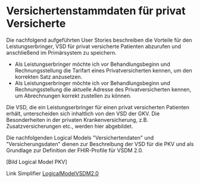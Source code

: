 # Versichertenstammdaten für privat Versicherte

Die nachfolgend aufgeführten User Stories beschreiben die Vorteile für den Leistungserbringer, VSD für privat versicherte Patienten abzurufen und anschließend im Primärsystem zu speichern.

- Als Leistungserbringer möchte ich vor Behandlungsbeginn und Rechnungsstellung die Tarifart eines Privatversicherten kennen, um den korrekten Satz anzusetzen.
- Als Leistungserbringer möchte ich vor Behandlungsbeginn und Rechnungsstellung die aktuelle Adresse des Privatversicherten kennen, um Abrechnungen korrekt zustellen zu können.

Die VSD, die ein Leistungserbringer für einen privat versicherten Patienten erhält, unterscheiden sich inhaltlich von den VSD der GKV. Die Besonderheiten in der privaten Krankenversicherung, z.B. Zusatzversicherungen etc., werden hier abgebildet.

Die nachfolgenden Logical Models "Versichertendaten" und "Versicherungsdaten" dienen zur Beschreibung der VSD für die PKV und als Grundlage zur Definition der FHIR-Profile für VSDM 2.0.



[Bild Logical Model PKV]


Link Simplifier
[LogicalModelVSDM2.0](https://simplifier.net/vsdm2/gem_vsdm2_log_vsd_confirmation)
